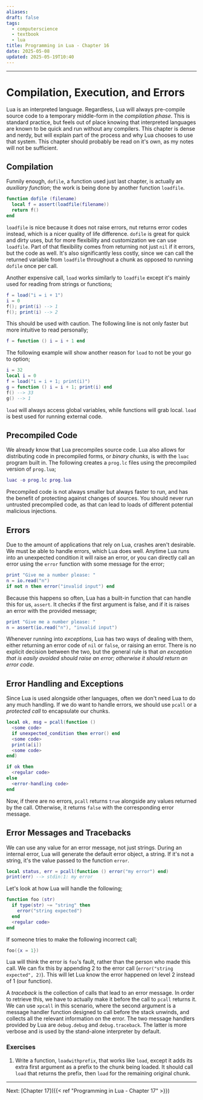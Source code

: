 ```yaml
---
aliases: 
draft: false
tags:
  - computerscience
  - textbook
  - lua
title: Programming in Lua - Chapter 16
date: 2025-05-08
updated: 2025-05-19T10:40
---
```


-------------------------------------------------------------------------------

# Compilation, Execution, and Errors

Lua is an interpreted language. Regardless, Lua will always pre-compile source code to a temporary middle-form in the *compilation phase*. This is standard practice, but feels out of place knowing that interpreted languages are known to be quick and run without any compilers. This chapter is dense and nerdy, but will explain part of the process and why Lua chooses to use that system. This chapter should probably be read on it's own, as my notes will not be sufficient.

## Compilation

Funnily enough, `dofile`, a function used just last chapter, is actually an *auxiliary function*; the work is being done by another function `loadfile`.

```lua
function dofile (filename)
  local f = assert(loadfile(filename))
  return f()
end
```

`loadfile` is nice because it does not raise errors, nut returns error codes instead, which is a nicer quality of life difference. `dofile` is great for quick and dirty uses, but for more flexibility and customization we can use `loadfile`. Part of that flexibility comes from returning not just `nil` if it errors, but the code as well. It's also significantly less costly, since we can call the returned variable from `loadfile` throughout a chunk as opposed to running `dofile` once per call.

Another expensive call, `load` works similarly to `loadfile` except it's mainly used for reading from strings or functions;

```lua
f = load("i = i + 1")
i = 0
f(); print(i) --> 1
f(); print(i) --> 2
```

This should be used with caution. The following line is not only faster but more intuitive to read personally;

```lua
f = function () i = i + 1 end
```

The following example will show another reason for `load` to not be your go to option;

```lua
i = 32
local i = 0
f = load("i = i + 1; print(i)")
g = function () i = i + 1; print(i) end
f() --> 33
g() --> 1
```

`load` will always access global variables, while functions will grab local. `load` is best used for running external code. 

## Precompiled Code

We already know that Lua precompiles source code. Lua also allows for distributing code in precompiled forms, or *binary chunks*, is with the `luac` program built in. The following creates a `prog.lc` files using the precompiled version of `prog.lua`;

```lua
luac -o prog.lc prog.lua
```

Precompiled code is not always smaller but always faster to run, and has the benefit of protecting against changes of sources. You should never run untrusted precompiled code, as that can lead to loads of different potential malicious injections.

## Errors

Due to the amount of applications that rely on Lua, crashes aren't desirable. We must be able to handle errors, which Lua does well. Anytime Lua runs into an unexpected condition it will raise an error, or you can directly call an error using the `error` function with some message for the error;

```lua
print "Give me a number please: "
n = io.read("n")
if not n then error("invalid input") end
```

Because this happens so often, Lua has a built-in function that can handle this for us, `assert`. It checks if the first argument is false, and if it is raises an error with the provided message;

```lua
print "Give me a number please: "
n = assert(io.read("n"), "invalid input")
```

Whenever running into *exceptions*, Lua has two ways of dealing with them, either returning an error code of `nil` or `false`, or raising an error. There is no explicit decision between the two, but the general rule is that *an exception that is easily avoided should raise an error; otherwise it should return an error code*.

## Error Handling and Exceptions

Since Lua is used alongside other languages, often we don't need Lua to do any much handling. If we do want to handle errors, we should use `pcall` or a *protected call* to encapsulate our chunks.

```lua
local ok, msg = pcall(function ()
  <some code>
  if unexpected_condition then error() end
  <some code>
  print(a[i])
  <some code>
end)

if ok then
  <regular code>
else
  <error-handling code>
end
```

Now, if there are no errors, `pcall` returns `true` alongside any values returned by the call. Otherwise, it returns `false` with the corresponding error message.

## Error Messages and Tracebacks

We can use any value for an error message, not just strings. During an internal error, Lua will generate the default error object, a string. If it's not a string, it's the value passed to the function `error`.

```lua
local status, err = pcall(function () error("my error") end)
print(err) --> stdin:1: my error
```

Let's look at how Lua will handle the following;

```lua
function foo (str)
  if type(str) ~= "string" then
    error("string expected")
  end
  <regular code>
end
```

If someone tries to make the following incorrect call;

```lua
foo({x = 1})
```

Lua will think the error is `foo`'s fault, rather than the person who made this call. We can fix this by appending 2 to the error call (`error("string expected", 2)`). This will let Lua know the error happened on level 2 instead of 1 (our function).

A *traceback* is the collection of calls that lead to an error message. In order to retrieve this, we have to actually make it before the call to `pcall` returns it. We can use `xpcall` in this scenario, where the second argument is a message handler function designed to call before the stack unwinds, and collects all the relevant information on the error. The two message handlers provided by Lua are `debug.debug` and `debug.traceback`. The latter is more verbose and is used by the stand-alone interpreter by default. 

### Exercises

1. Write a function, `loadwithprefix`, that works like `load`, except it adds its extra first argument as a prefix to the chunk being loaded. It should call `load` that returns the prefix, then `load` for the remaining original chunk.


---
Next: 
[Chapter 17]({{< ref "Programming in Lua - Chapter 17" >}}) 
